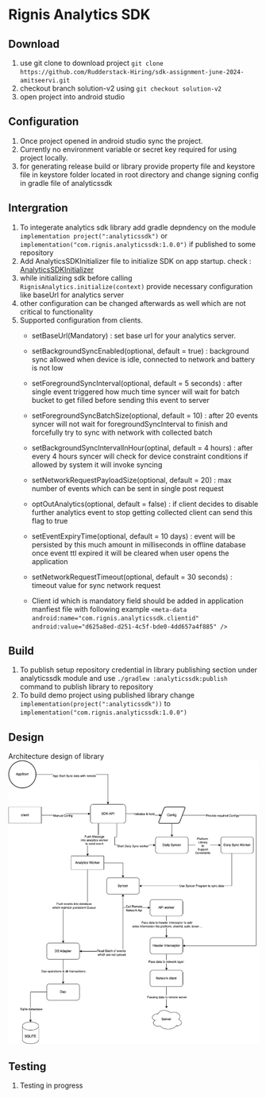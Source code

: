 # Rignis Analytics SDK

## Download
1. use git clone to download project `git clone https://github.com/Rudderstack-Hiring/sdk-assignment-june-2024-amitseervi.git`
2. checkout branch solution-v2 using `git checkout solution-v2`
3. open project into android studio

## Configuration
1. Once project opened in android studio sync the project.
2. Currently no environment variable or secret key required for using project locally.
3. for generating release build or library provide property file and keystore file in keystore folder located in root directory and change signing config in gradle file of analyticssdk

## Intergration
1. To integerate analytics sdk library add gradle depndency on the module `implementation project(":analyticssdk")` or `implementation("com.rignis.analyticssdk:1.0.0")` if published to some repository
2. Add AnalyticsSDKInitializer file to initialize SDK on app startup. check : [AnalyticsSDKInitializer](app/src/main/java/com/rignis/demo/AnalyticsSDKInitializer.kt)
3. while initializing sdk before calling `RignisAnalytics.initialize(context)` provide necessary configuration like baseUrl for analytics server
4. other configuration can be changed afterwards as well which are not critical to functionality
5. Supported configuration from clients.
   - setBaseUrl(Mandatory) : set base url for your analytics server.
   - setBackgroundSyncEnabled(optional, default = true) : background sync allowed when device is idle, connected to network and battery is not low
   - setForegroundSyncInterval(optional, default =  5 seconds) : after single event triggered how much time syncer will wait for batch bucket to get filled before sending this event to server
   - setForegroundSyncBatchSize(optional, default = 10) : after 20 events syncer will not wait for foregroundSyncInterval to finish and forcefully try to sync with network with collected batch
   - setBackgroundSyncIntervalInHour(optinal, default = 4 hours) : after every 4 hours syncer will check for device constraint conditions if allowed by system it will invoke syncing 
   - setNetworkRequestPayloadSize(optional, default = 20) : max number of events which can be sent in single post request
   - optOutAnalytics(optional, default = false) : if client decides to disable further analytics event to stop getting collected client can send this flag to true
   - setEventExpiryTime(optional, default = 10 days) : event will be persisted by this much amount in milliseconds in offline database once event ttl expired it will be cleared when user opens the application
   - setNetworkRequestTimeout(optional, default = 30 seconds) : timeout value for sync network request
  
   - Client id which is mandatory field should be added in application manfiest file with following example
      `<meta-data
            android:name="com.rignis.analyticssdk.clientid"
            android:value="d625a8ed-d251-4c5f-bde0-4dd657a4f885" />`

## Build
1. To publish setup repository credential in library publishing section under analyticssdk module and use `./gradlew :analyticssdk:publish` command to publish library to repository
2. To build demo project using published library change `implementation(project(":analyticssdk"))` to `implementation("com.rignis.analyticssdk:1.0.0")`

## Design
Architecture design of library
![Library Architecture](analyticssdk/design/design.webp?raw=true "System Design")


## Testing
1. Testing in progress
